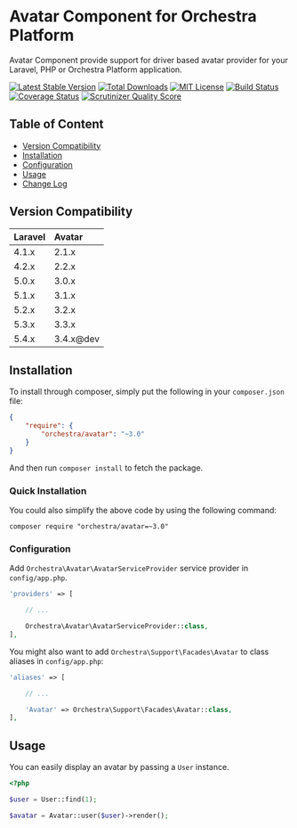 Avatar Component for Orchestra Platform
==============

Avatar Component provide support for driver based avatar provider for your Laravel, PHP or Orchestra Platform application.

[![Latest Stable Version](https://img.shields.io/github/release/orchestral/avatar.svg?style=flat-square)](https://packagist.org/packages/orchestra/avatar)
[![Total Downloads](https://img.shields.io/packagist/dt/orchestra/avatar.svg?style=flat-square)](https://packagist.org/packages/orchestra/avatar)
[![MIT License](https://img.shields.io/packagist/l/orchestra/avatar.svg?style=flat-square)](https://packagist.org/packages/orchestra/avatar)
[![Build Status](https://img.shields.io/travis/orchestral/avatar/3.4.svg?style=flat-square)](https://travis-ci.org/orchestral/avatar)
[![Coverage Status](https://img.shields.io/coveralls/orchestral/avatar/3.4.svg?style=flat-square)](https://coveralls.io/r/orchestral/avatar?branch=3.4)
[![Scrutinizer Quality Score](https://img.shields.io/scrutinizer/g/orchestral/avatar/3.4.svg?style=flat-square)](https://scrutinizer-ci.com/g/orchestral/avatar/)

## Table of Content

* [Version Compatibility](#compatibility)
* [Installation](#installation)
* [Configuration](#configuration)
* [Usage](#usage)
* [Change Log](http://orchestraplatform.com/docs/latest/components/avatar/changes#v3-4)

## Version Compatibility

Laravel  | Avatar
:--------|:---------
 4.1.x   | 2.1.x
 4.2.x   | 2.2.x
 5.0.x   | 3.0.x
 5.1.x   | 3.1.x
 5.2.x   | 3.2.x
 5.3.x   | 3.3.x
 5.4.x   | 3.4.x@dev

## Installation

To install through composer, simply put the following in your `composer.json` file:

```json
{
	"require": {
		"orchestra/avatar": "~3.0"
	}
}
```

And then run `composer install` to fetch the package.

### Quick Installation

You could also simplify the above code by using the following command:

    composer require "orchestra/avatar=~3.0"

### Configuration

Add `Orchestra\Avatar\AvatarServiceProvider` service provider in `config/app.php`.

```php
'providers' => [

	// ...

	Orchestra\Avatar\AvatarServiceProvider::class,
],
```

You might also want to add `Orchestra\Support\Facades\Avatar` to class aliases in `config/app.php`:

```php
'aliases' => [

	// ...

    'Avatar' => Orchestra\Support\Facades\Avatar::class,
],
```

## Usage

You can easily display an avatar by passing a `User` instance.

```php
<?php

$user = User::find(1);

$avatar = Avatar::user($user)->render();
```
